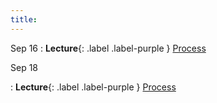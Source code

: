 ```yaml
---
title:
---
```


Sep 16
: **Lecture**{: .label .label-purple } [Process](#)

Sep 18

: **Lecture**{: .label .label-purple } [Process](#)
